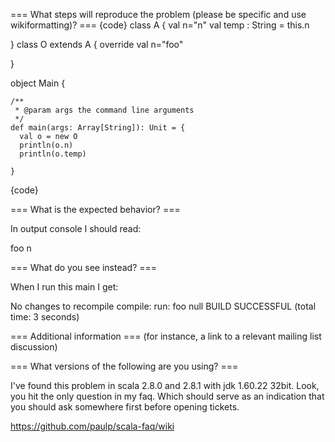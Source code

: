 === What steps will reproduce the problem (please be specific and use wikiformatting)? ===
{code}
class A {
  val n="n"
  val temp : String = this.n
 
}
class O extends A {
  override val n="foo"

}


object Main {

    /**
     * @param args the command line arguments
     */
    def main(args: Array[String]): Unit = {
      val o = new O
      println(o.n)
      println(o.temp)

    }
{code} 



=== What is the expected behavior? ===

In output console I should read:

foo
n 





=== What do you see instead? ===

When I run this main I get:

No changes to recompile
compile:
run:
foo
null
BUILD SUCCESSFUL (total time: 3 seconds)

=== Additional information ===
(for instance, a link to a relevant mailing list discussion)

=== What versions of the following are you using? ===
 
I've found this problem in scala 2.8.0 and 2.8.1 with jdk 1.60.22 32bit.
Look, you hit the only question in my faq.  Which should serve as an indication that you should ask somewhere first before opening tickets.

https://github.com/paulp/scala-faq/wiki
